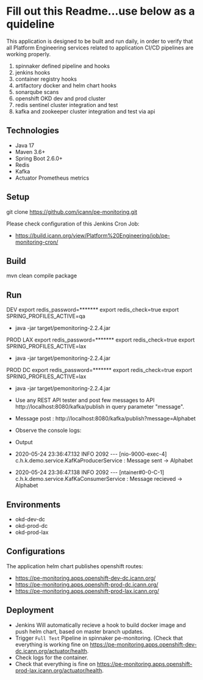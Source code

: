 # Fill out this Readme...use below as a quideline

This application is designed to be built and run daily, in order to verify that all Platform Engineering services related to application CI/CD pipelines are working properly.

1. spinnaker defined pipeline and hooks
2. jenkins hooks
3. container registry hooks
4. artifactory docker and helm chart hooks
5. sonarqube scans
6. openshift OKD dev and prod cluster
7. redis sentinel cluster integration and test
8. kafka and zookeeper cluster integration and test via api

## Technologies

* Java 17
* Maven 3.6+
* Spring Boot 2.6.0+
* Redis
* Kafka
* Actuator Prometheus metrics

## Setup

git clone https://github.com/icann/pe-monitoring.git

Please check configuration of this Jenkins Cron Job:
* https://build.icann.org/view/Platform%20Engineering/job/pe-monitoring-cron/

## Build

mvn clean compile package

## Run 

DEV
export redis_password=*******
export redis_check=true
export SPRING_PROFILES_ACTIVE=qa
* java -jar target/pemonitoring-2.2.4.jar

PROD LAX
export redis_password=*******
export redis_check=true
export SPRING_PROFILES_ACTIVE=lax
* java -jar target/pemonitoring-2.2.4.jar

PROD DC
export redis_password=*******
export redis_check=true
export SPRING_PROFILES_ACTIVE=lax
* java -jar target/pemonitoring-2.2.4.jar

* Use any REST API tester and post few messages to API http://localhost:8080/kafka/publish in query parameter "message".

* Message post : http://localhost:8080/kafka/publish?message=Alphabet

* Observe the console logs:

* Output
* 2020-05-24 23:36:47.132  INFO 2092 --- [nio-9000-exec-4] c.h.k.demo.service.KafKaProducerService  : Message sent -&gt; Alphabet

* 2020-05-24 23:36:47.138  INFO 2092 --- [ntainer#0-0-C-1] c.h.k.demo.service.KafKaConsumerService  : Message recieved -&gt; Alphabet

## Environments

* okd-dev-dc
* okd-prod-dc
* okd-prod-lax

## Configurations

The application helm chart publishes openshift routes:
* https://pe-monitoring.apps.openshift-dev-dc.icann.org/
* https://pe-monitoring.apps.openshift-prod-dc.icann.org/
* https://pe-monitoring.apps.openshift-prod-lax.icann.org/

## Deployment

* Jenkins Will automatically recieve a hook to build docker image and push helm chart, based on master branch updates.
* Trigger `Full Test` Pipeline in spinnaker pe-monitoring. (Check that everything is working fine on https://pe-monitoring.apps.openshift-dev-dc.icann.org/actuator/health.
* Check logs for the container.
* Check that everything is fine on https://pe-monitoring.apps.openshift-prod-lax.icann.org/actuator/health.
